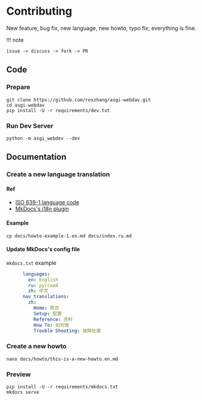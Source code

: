 # Contributing 

New feature, bug fix, new language, new howto, typo fix; everything is fine.  

!!! note

    issue -> discuss -> fork -> PR 

## Code

### Prepare
```shell
git clone https://github.com/rexzhang/asgi-webdav.git
cd asgi-webdav
pip install -U -r requirements/dev.txt
```

### Run Dev Server
```shell
python -m asgi_webdev --dev
```

## Documentation

### Create a new language translation

#### Ref
- [ISO 639-1 language code](https://en.wikipedia.org/wiki/List_of_ISO_639-1_codes)
- [MkDocs's i18n plugin](https://github.com/ultrabug/mkdocs-static-i18n)

#### Example
```shell
cp docs/howto-example-1.en.md docs/index.ru.md
```

#### Update MkDocs's config file
`mkdocs.txt` example
```yaml
      languages:
        en: English
        ru: русский
        zh: 中文
      nav_translations:
        zh:
          Home: 首页
          Setup: 配置
          Reference: 资料
          How To: 如何做
          Trouble Shooting: 故障处理
```

### Create a new howto
```shell
nano docs/howto/this-is-a-new-howto.en.md
```

### Preview
```shell
pip install -U -r requirements/mkdocs.txt
mkdocs serve
```